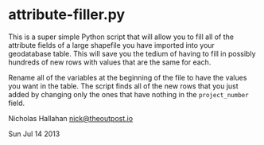 # attribute-filler.py

This is a super simple Python script that will allow you to fill all of the attribute fields of a large shapefile you have imported into your geodatabase table. This will save you the tedium of having to fill in possibly hundreds of new rows with values that are the same for each.

Rename all of the variables at the beginning of the file to have the values you want in the table. The script finds all of the new rows that you just added by changing only the ones that have nothing in the `project_number` field.

Nicholas Hallahan
nick@theoutpost.io

Sun Jul 14 2013
